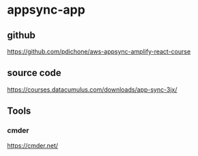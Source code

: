 # appsync-app

## github
https://github.com/pdichone/aws-appsync-amplify-react-course

## source code
https://courses.datacumulus.com/downloads/app-sync-3jx/

## Tools
### cmder
https://cmder.net/
